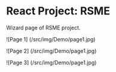 # React Project: RSME

Wizard page of RSME project.

![Page 1] (/src/img/Demo/page1.jpg)

![Page 2] (/src/img/Demo/page1.jpg)

![Page 3] (/src/img/Demo/page1.jpg)
